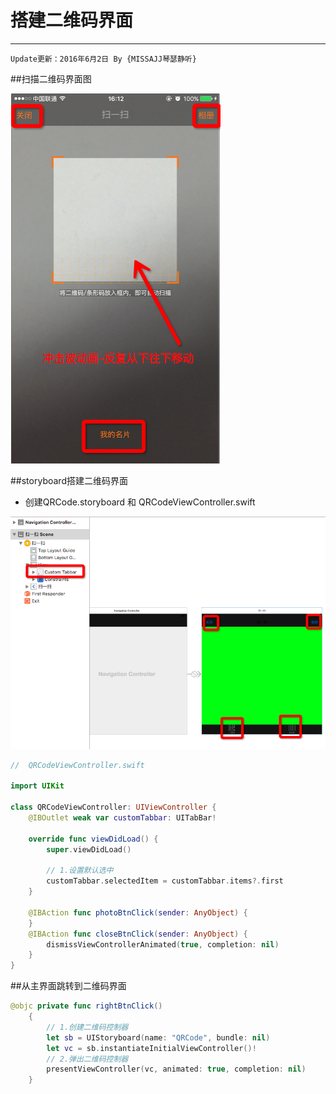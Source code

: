 #  搭建二维码界面

---
```objc
Update更新：2016年6月2日 By {MISSAJJ琴瑟静听} 
```
##扫描二维码界面图

![Images](images/二维码界面需求图.png)


##storyboard搭建二维码界面
- 创建QRCode.storyboard 和 QRCodeViewController.swift

![image](images/storyboard搭建二维码界面.png)
 
```swift 
//  QRCodeViewController.swift 

import UIKit

class QRCodeViewController: UIViewController {
    @IBOutlet weak var customTabbar: UITabBar!

    override func viewDidLoad() {
        super.viewDidLoad()

        // 1.设置默认选中
        customTabbar.selectedItem = customTabbar.items?.first
    }

    @IBAction func photoBtnClick(sender: AnyObject) {
    }
    @IBAction func closeBtnClick(sender: AnyObject) {
        dismissViewControllerAnimated(true, completion: nil)
    }
}

```
##从主界面跳转到二维码界面

```swift
@objc private func rightBtnClick()
    {
        // 1.创建二维码控制器
        let sb = UIStoryboard(name: "QRCode", bundle: nil)
        let vc = sb.instantiateInitialViewController()!
        // 2.弹出二维码控制器
        presentViewController(vc, animated: true, completion: nil)
    }

```
